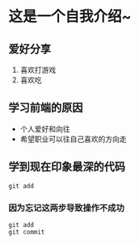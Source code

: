 # 这是一个自我介绍~

## 爱好分享
1. 喜欢打游戏
2. 喜欢吃

## 学习前端的原因
* 个人爱好和向往
* 希望职业可以往自己喜欢的方向走

## 学到现在印象最深的代码
`git add`

### 因为忘记这两步导致操作不成功
```
git add
git commit
```
